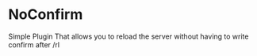 # NoConfirm
Simple Plugin That allows you to reload the server without having to write confirm after /rl
